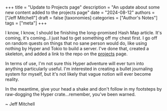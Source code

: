 +++
title = "Update to Projects page"
description = "An update about some new content added to the projects page"
date = "2024-08-12"
authors = ["Jeff Mitchell"]
draft = false
[taxonomies]
categories = ["Author's Notes"]
tags = ["meta"]
+++

I know, I know, I should be finishing the long-promised Hash Map article. It's coming, it's coming...I just had to get something off my chest first. I go off on random quests on things that no sane person would do, like using nothing by Hyper and Tokio to build a server. I've done that, created a skeleton, and added a link to the repo on the [projects](@/projects/_index.md) page.

In terms of use, I'm not sure this Hyper adventure will ever turn into anything particularly useful. I'm interested in creating a bullet journaling system for myself, but it's not likely that vague notion will ever become reality.

In the meantime, give your head a shake and don't follow in my footsteps by raw-dogging the Hyper crate...remember, you've been warned.

~ Jeff Mitchell
